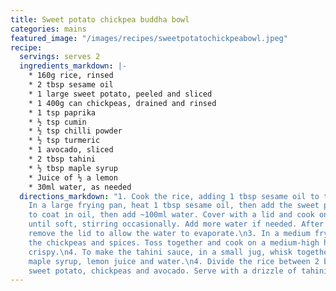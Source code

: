 ```yaml
---
title: Sweet potato chickpea buddha bowl
categories: mains
featured_image: "/images/recipes/sweetpotatochickpeabowl.jpeg"
recipe:
  servings: serves 2
  ingredients_markdown: |-
    * 160g rice, rinsed
    * 2 tbsp sesame oil
    * 1 large sweet potato, peeled and sliced
    * 1 400g can chickpeas, drained and rinsed
    * 1 tsp paprika
    * ½ tsp cumin
    * ½ tsp chilli powder
    * ½ tsp turmeric
    * 1 avocado, sliced
    * 2 tbsp tahini
    * ½ tbsp maple syrup
    * Juice of ½ a lemon
    * 30ml water, as needed
  directions_markdown: "1. Cook the rice, adding 1 tbsp sesame oil to the water. \n2.
    In a large frying pan, heat 1 tbsp sesame oil, then add the sweet potato. Toss
    to coat in oil, then add ~100ml water. Cover with a lid and cook on a medium heat
    until soft, stirring occasionally. Add more water if needed. After 8-10 minutes,
    remove the lid to allow the water to evaporate.\n3. In a medium frying pan, add
    the chickpeas and spices. Toss together and cook on a medium-high heat until slightly
    crispy.\n4. To make the tahini sauce, in a small jug, whisk together the tahini,
    maple syrup, lemon juice and water.\n4. Divide the rice between 2 bowls. Add the
    sweet potato, chickpeas and avocado. Serve with a drizzle of tahini sauce."
---
```

